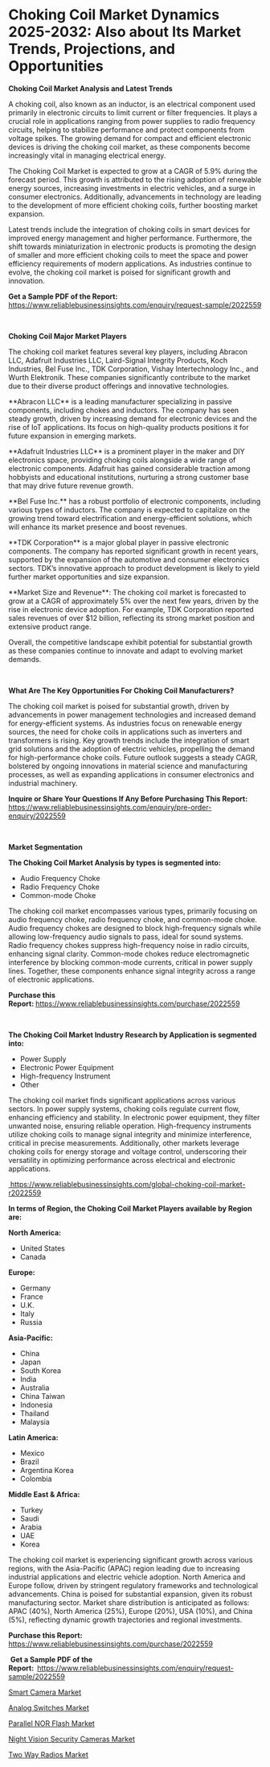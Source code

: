 <p><h1>Choking Coil Market Dynamics 2025-2032: Also about Its Market Trends, Projections, and Opportunities</h1></p><p><strong>Choking Coil Market Analysis and Latest Trends</strong></p>
<p><p>A choking coil, also known as an inductor, is an electrical component used primarily in electronic circuits to limit current or filter frequencies. It plays a crucial role in applications ranging from power supplies to radio frequency circuits, helping to stabilize performance and protect components from voltage spikes. The growing demand for compact and efficient electronic devices is driving the choking coil market, as these components become increasingly vital in managing electrical energy.</p><p>The Choking Coil Market is expected to grow at a CAGR of 5.9% during the forecast period. This growth is attributed to the rising adoption of renewable energy sources, increasing investments in electric vehicles, and a surge in consumer electronics. Additionally, advancements in technology are leading to the development of more efficient choking coils, further boosting market expansion. </p><p>Latest trends include the integration of choking coils in smart devices for improved energy management and higher performance. Furthermore, the shift towards miniaturization in electronic products is promoting the design of smaller and more efficient choking coils to meet the space and power efficiency requirements of modern applications. As industries continue to evolve, the choking coil market is poised for significant growth and innovation.</p></p>
<p><strong>Get a Sample PDF of the Report:&nbsp;</strong> <a href="https://www.reliablebusinessinsights.com/enquiry/request-sample/2022559?utm_campaign=1091&utm_medium=2&utm_source=Github&utm_content=ia&utm_term=06042025&utm_id=choking-coil">https://www.reliablebusinessinsights.com/enquiry/request-sample/2022559</a></p>
<p>&nbsp;</p>
<p><strong>Choking Coil Major Market Players</strong></p>
<p><p>The choking coil market features several key players, including Abracon LLC, Adafruit Industries LLC, Laird-Signal Integrity Products, Koch Industries, Bel Fuse Inc., TDK Corporation, Vishay Intertechnology Inc., and Wurth Elektronik. These companies significantly contribute to the market due to their diverse product offerings and innovative technologies.</p><p>**Abracon LLC** is a leading manufacturer specializing in passive components, including chokes and inductors. The company has seen steady growth, driven by increasing demand for electronic devices and the rise of IoT applications. Its focus on high-quality products positions it for future expansion in emerging markets.</p><p>**Adafruit Industries LLC** is a prominent player in the maker and DIY electronics space, providing choking coils alongside a wide range of electronic components. Adafruit has gained considerable traction among hobbyists and educational institutions, nurturing a strong customer base that may drive future revenue growth.</p><p>**Bel Fuse Inc.** has a robust portfolio of electronic components, including various types of inductors. The company is expected to capitalize on the growing trend toward electrification and energy-efficient solutions, which will enhance its market presence and boost revenues.</p><p>**TDK Corporation** is a major global player in passive electronic components. The company has reported significant growth in recent years, supported by the expansion of the automotive and consumer electronics sectors. TDK’s innovative approach to product development is likely to yield further market opportunities and size expansion.</p><p>**Market Size and Revenue**: The choking coil market is forecasted to grow at a CAGR of approximately 5% over the next few years, driven by the rise in electronic device adoption. For example, TDK Corporation reported sales revenues of over $12 billion, reflecting its strong market position and extensive product range.</p><p>Overall, the competitive landscape exhibit potential for substantial growth as these companies continue to innovate and adapt to evolving market demands.</p></p>
<p>&nbsp;</p>
<p><strong>What Are The Key Opportunities For Choking Coil Manufacturers?</strong></p>
<p><p>The choking coil market is poised for substantial growth, driven by advancements in power management technologies and increased demand for energy-efficient systems. As industries focus on renewable energy sources, the need for choke coils in applications such as inverters and transformers is rising. Key growth trends include the integration of smart grid solutions and the adoption of electric vehicles, propelling the demand for high-performance choke coils. Future outlook suggests a steady CAGR, bolstered by ongoing innovations in material science and manufacturing processes, as well as expanding applications in consumer electronics and industrial machinery.</p></p>
<p><strong>Inquire or Share Your Questions If Any Before Purchasing This Report:</strong> <a href="https://www.reliablebusinessinsights.com/enquiry/pre-order-enquiry/2022559?utm_campaign=1091&utm_medium=2&utm_source=Github&utm_content=ia&utm_term=06042025&utm_id=choking-coil">https://www.reliablebusinessinsights.com/enquiry/pre-order-enquiry/2022559</a></p>
<p>&nbsp;</p>
<p><strong>Market Segmentation</strong></p>
<p><strong>The Choking Coil Market Analysis by types is segmented into:</strong></p>
<p><ul><li>Audio Frequency Choke</li><li>Radio Frequency Choke</li><li>Common-mode Choke</li></ul></p>
<p><p>The choking coil market encompasses various types, primarily focusing on audio frequency choke, radio frequency choke, and common-mode choke. Audio frequency chokes are designed to block high-frequency signals while allowing low-frequency audio signals to pass, ideal for sound systems. Radio frequency chokes suppress high-frequency noise in radio circuits, enhancing signal clarity. Common-mode chokes reduce electromagnetic interference by blocking common-mode currents, critical in power supply lines. Together, these components enhance signal integrity across a range of electronic applications.</p></p>
<p><strong>Purchase this Report:&nbsp;</strong><a href="https://www.reliablebusinessinsights.com/purchase/2022559?utm_campaign=1091&utm_medium=2&utm_source=Github&utm_content=ia&utm_term=06042025&utm_id=choking-coil">https://www.reliablebusinessinsights.com/purchase/2022559</a></p>
<p>&nbsp;</p>
<p><strong>The Choking Coil Market Industry Research by Application is segmented into:</strong></p>
<p><ul><li>Power Supply</li><li>Electronic Power Equipment</li><li>High-frequency Instrument</li><li>Other</li></ul></p>
<p><p>The choking coil market finds significant applications across various sectors. In power supply systems, choking coils regulate current flow, enhancing efficiency and stability. In electronic power equipment, they filter unwanted noise, ensuring reliable operation. High-frequency instruments utilize choking coils to manage signal integrity and minimize interference, critical in precise measurements. Additionally, other markets leverage choking coils for energy storage and voltage control, underscoring their versatility in optimizing performance across electrical and electronic applications.</p></p>
<p><a href="https://www.reliablebusinessinsights.com/global-choking-coil-market-r2022559?utm_campaign=1091&utm_medium=2&utm_source=Github&utm_content=ia&utm_term=06042025&utm_id=choking-coil">&nbsp;https://www.reliablebusinessinsights.com/global-choking-coil-market-r2022559</a></p>
<p><strong>In terms of Region, the Choking Coil Market Players available by Region are:</strong></p>
<p>
    <p> <strong> North America: </strong>
        <ul>
            <li>United States</li>
            <li>Canada</li>
        </ul>
        </p> 
    <p> <strong> Europe: </strong>
        <ul>
            <li>Germany</li>
            <li>France</li>
            <li>U.K.</li>
            <li>Italy</li>
            <li>Russia</li>
        </ul>
        </p> 
    <p> <strong> Asia-Pacific: </strong>
        <ul>
            <li>China</li>
            <li>Japan</li>
            <li>South Korea</li>
            <li>India</li>
            <li>Australia</li>
            <li>China Taiwan</li>
            <li>Indonesia</li>
            <li>Thailand</li>
            <li>Malaysia</li>
        </ul>
        </p> 
    <p> <strong> Latin America: </strong>
        <ul>
            <li>Mexico</li>
            <li>Brazil</li>
            <li>Argentina Korea</li>
            <li>Colombia</li>
        </ul>
        </p> 
    <p> <strong> Middle East & Africa: </strong>
        <ul>
            <li>Turkey</li>
            <li>Saudi</li>
            <li>Arabia</li>
            <li>UAE</li>
            <li>Korea</li>
        </ul>
    </p>
    </p>
<p><p>The choking coil market is experiencing significant growth across various regions, with the Asia-Pacific (APAC) region leading due to increasing industrial applications and electric vehicle adoption. North America and Europe follow, driven by stringent regulatory frameworks and technological advancements. China is poised for substantial expansion, given its robust manufacturing sector. Market share distribution is anticipated as follows: APAC (40%), North America (25%), Europe (20%), USA (10%), and China (5%), reflecting dynamic growth trajectories and regional investments.</p></p>
<p><strong>Purchase this Report: </strong><a href="https://www.reliablebusinessinsights.com/purchase/2022559?utm_campaign=1091&utm_medium=2&utm_source=Github&utm_content=ia&utm_term=06042025&utm_id=choking-coil">https://www.reliablebusinessinsights.com/purchase/2022559</a></p>
<p>&nbsp;<strong>Get a Sample PDF of the Report:&nbsp;&nbsp;</strong><a href="https://www.reliablebusinessinsights.com/enquiry/request-sample/2022559?utm_campaign=1091&utm_medium=2&utm_source=Github&utm_content=ia&utm_term=06042025&utm_id=choking-coil">https://www.reliablebusinessinsights.com/enquiry/request-sample/2022559</a></p>
<p><strong></strong></p>
<p><p><a href="https://github.com/rutupueyed/Market-Research-Report-List-1/blob/main/smart-camera-market.md?utm_campaign=1091&utm_medium=2&utm_source=Github&utm_content=ia&utm_term=06042025&utm_id=choking-coil">Smart Camera Market</a></p><p><a href="https://github.com/hurstsaqibyl/Market-Research-Report-List-1/blob/main/analog-switches-market.md?utm_campaign=1091&utm_medium=2&utm_source=Github&utm_content=ia&utm_term=06042025&utm_id=choking-coil">Analog Switches Market</a></p><p><a href="https://github.com/altafvaraswj/Market-Research-Report-List-1/blob/main/parallel-nor-flash-market.md?utm_campaign=1091&utm_medium=2&utm_source=Github&utm_content=ia&utm_term=06042025&utm_id=choking-coil">Parallel NOR Flash Market</a></p><p><a href="https://github.com/cevzarvargem/Market-Research-Report-List-1/blob/main/night-vision-security-cameras-market.md?utm_campaign=1091&utm_medium=2&utm_source=Github&utm_content=ia&utm_term=06042025&utm_id=choking-coil">Night Vision Security Cameras Market</a></p><p><a href="https://github.com/burnicndole/Market-Research-Report-List-1/blob/main/two-way-radios-market.md?utm_campaign=1091&utm_medium=2&utm_source=Github&utm_content=ia&utm_term=06042025&utm_id=choking-coil">Two Way Radios Market</a></p></p>